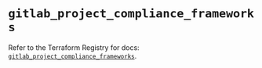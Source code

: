 # `gitlab_project_compliance_frameworks`

Refer to the Terraform Registry for docs: [`gitlab_project_compliance_frameworks`](https://registry.terraform.io/providers/gitlabhq/gitlab/18.0.0/docs/resources/project_compliance_frameworks).
